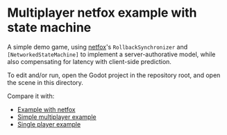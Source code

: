 # Multiplayer netfox example with state machine

A simple demo game, using [netfox]'s `RollbackSynchronizer` and `[NetworkedStateMachine]` to implement a
server-authorative model, while also compensating for latency with client-side
prediction.

To edit and/or run, open the Godot project in the repository root, and open the
scene in this directory.

Compare it with:
* [Example with netfox](../multiplayer-netfox)
* [Simple multiplayer example](../multiplayer-simple)
* [Single player example](../single-player)

[netfox]: addons/netfox